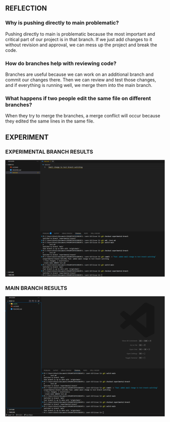 ## REFLECTION

### Why is pushing directly to main problematic?

Pushing directly to main is problematic because the most important and critical part of our project is in that branch. If we just add changes to it without revision and approval, we can mess up the project and break the code.

### How do branches help with reviewing code?

Branches are useful because we can work on an additional branch and commit our changes there. Then we can review and test those changes, and if everything is running well, we merge them into the main branch.

### What happens if two people edit the same file on different branches?

When they try to merge the branches, a merge conflict will occur because they edited the same lines in the same file.

## EXPERIMENT

### EXPERIMENTAL BRANCH RESULTS

![EXPERIMENTAL BRANCH RESULTS](assets/test.png)

### MAIN BRANCH RESULTS

![MAIN BRANCH RESULTS](assets/main.png)